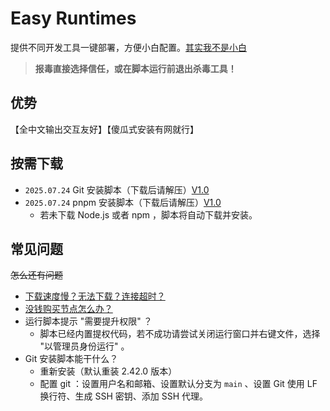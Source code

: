 # Easy Runtimes
提供不同开发工具一键部署，方便小白配置。[其实我不是小白](wobushi.html)
> **报毒直接选择信任，或在脚本运行前退出杀毒工具！**

## 优势
【全中文输出交互友好】【傻瓜式安装有网就行】

## 按需下载
- `2025.07.24` Git 安装脚本（下载后请解压）[V1.0](https://yuyudifiesh.github.io/easy-runtimes/downloads/git/v1_0.zip)
- `2025.07.24` pnpm 安装脚本（下载后请解压）[V1.0](https://yuyudifiesh.github.io/easy-runtimes/downloads/npm/pnpmv1_0.zip)
  - 若未下载 Node.js 或者 npm ，脚本将自动下载并安装。

## 常见问题
~~怎么还有问题~~

- [下载速度慢？无法下载？连接超时？](https://cn.bing.com/search?q=%E5%A6%82%E4%BD%95%E7%BF%BB%E5%A2%99+-csdn)
- [没钱购买节点怎么办？](https://cn.bing.com/search?q=%E6%B2%A1%E9%92%B1%E6%80%8E%E4%B9%88%E5%8A%9E)
- 运行脚本提示 "需要提升权限" ？
  - 脚本已经内置提权代码，若不成功请尝试关闭运行窗口并右键文件，选择 "以管理员身份运行" 。
- Git 安装脚本能干什么？
  - 重新安装（默认重装 2.42.0 版本）
  - 配置 git ：设置用户名和邮箱、设置默认分支为 `main` 、设置 Git 使用 LF 换行符、生成 SSH 密钥、添加 SSH 代理。
